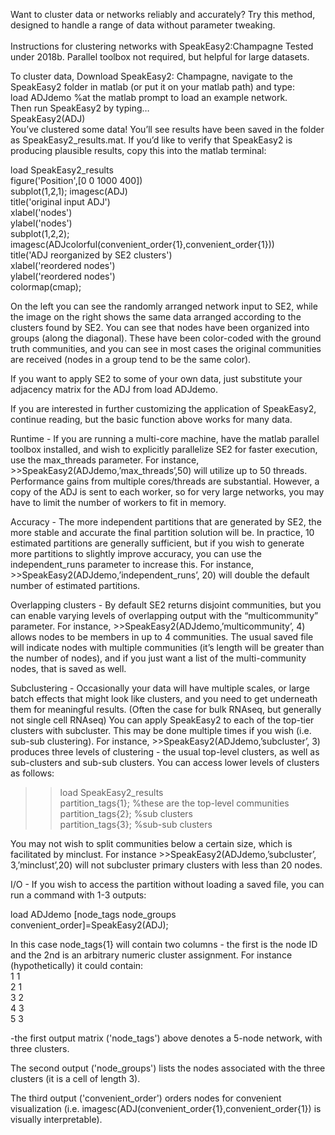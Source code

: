 Want to cluster data or networks reliably and accurately?  Try this method, designed to handle a range of data without parameter tweaking. <br />
<br />
Instructions for clustering networks with SpeakEasy2:Champagne
Tested under 2018b.  Parallel toolbox not required, but helpful for large datasets.

To cluster data, 
Download SpeakEasy2: Champagne, navigate to the SpeakEasy2 folder in matlab (or put it on your matlab path) and type: <br />
load ADJdemo %at the matlab prompt to load an example network.  <br />
Then run SpeakEasy2 by typing… <br />
SpeakEasy2(ADJ) <br />
You’ve clustered some data!  You’ll see results have been saved in the folder as SpeakEasy2_results.mat.  If you’d like to verify that SpeakEasy2 is producing plausible results, copy this into the matlab terminal:

load SpeakEasy2_results <br />
figure('Position',[0 0 1000 400]) <br />
subplot(1,2,1); imagesc(ADJ) <br />
title('original input ADJ') <br />
xlabel('nodes') <br />
ylabel('nodes') <br />
subplot(1,2,2); imagesc(ADJcolorful(convenient_order{1},convenient_order{1})) <br />
title('ADJ reorganized by SE2 clusters') <br />
xlabel('reordered nodes') <br />
ylabel('reordered nodes') <br />
colormap(cmap); <br />


On the left you can see the randomly arranged network input to SE2, while the image on the right shows the same data arranged according to the clusters found by SE2.  You can see that nodes have been organized into groups (along the diagonal).  These have been color-coded with the ground truth communities, and you can see in most cases the original communities are received (nodes in a group tend to be the same color).

If you want to apply SE2 to some of your own data, just substitute your adjacency matrix for the ADJ from load ADJdemo.

If you are interested in further customizing the application of SpeakEasy2, continue reading, but the basic function above works for many data.



Runtime - 
If you are running a multi-core machine, have the matlab parallel toolbox installed, and wish to explicitly parallelize SE2 for faster execution, use the max_threads parameter.
  For instance, >>SpeakEasy2(ADJdemo,’max_threads’,50) will utilize up to 50 threads.  Performance gains from multiple cores/threads are substantial.  However, a copy of the ADJ is sent to each worker, so for very large networks, you may have to limit the number of workers to fit in memory.


Accuracy - 
The more independent partitions that are generated by SE2, the more stable and accurate the final partition solution will be.  In practice, 10 estimated partitions are generally sufficient, but if you wish to generate more partitions to slightly improve accuracy, you can use the independent_runs parameter to increase this.
  For instance, >>SpeakEasy2(ADJdemo,’independent_runs’, 20) will double the default number of estimated partitions.


Overlapping clusters - 
By default SE2 returns disjoint communities, but you can enable varying levels of overlapping output with the “multicommunity” parameter.
  For instance, >>SpeakEasy2(ADJdemo,’multicommunity’, 4) allows nodes to be members in up to 4 communities.  The usual saved file will indicate nodes with multiple communities (it’s length will be greater than the number of nodes), and if you just want a list of the multi-community nodes, that is saved as well.


Subclustering - 
Occasionally your data will have multiple scales, or large batch effects that might look like clusters, and you need to get underneath them for meaningful results.  (Often the case for bulk RNAseq, but generally not single cell RNAseq)
You can apply SpeakEasy2 to each of the top-tier clusters with subcluster.  This may be done multiple times if you wish (i.e. sub-sub clustering).
   For instance, >>SpeakEasy2(ADJdemo,’subcluster’, 3) produces three levels of clustering - the usual top-level clusters, as well as sub-clusters and sub-sub clusters.  You can access lower levels of clusters as follows:<br />
  >> load SpeakEasy2_results <br />
partition_tags{1}; %these are the top-level communities <br />
partition_tags{2}; %sub clusters <br />
partition_tags{3}; %sub-sub clusters <br />

You may not wish to split communities below a certain size, which is facilitated by minclust.  For instance >>SpeakEasy2(ADJdemo,’subcluster’, 3,’minclust’,20) will not subcluster primary clusters with less than 20 nodes.


I/O -
If you wish to access the partition without loading a saved file, you can run a command with 1-3 outputs:

load ADJdemo
[node_tags  node_groups convenient_order]=SpeakEasy2(ADJ);

In this case node_tags{1} will contain two columns - the first is the node ID and the 2nd is an arbitrary numeric cluster assignment.  For instance (hypothetically) it could contain: <br />
1 1 <br />
2 1 <br />
3 2 <br />
4 3 <br />
5 3 <br />

-the first output matrix ('node_tags') above denotes a 5-node network, with three clusters.

The second output ('node_groups') lists the nodes associated with the three clusters (it is a cell of length 3).

The third output ('convenient_order') orders nodes for convenient visualization (i.e. imagesc(ADJ(convenient_order{1},convenient_order{1}) is visually interpretable).




